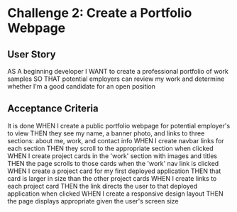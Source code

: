 # Challenge 2: Create a Portfolio Webpage

## User Story

AS A beginning developer
I WANT to create a professional portfolio of work samples
SO THAT potential employers can review my work and determine whether I'm a good candidate for an open position

## Acceptance Criteria

It is done
WHEN I create a public portfolio webpage for potential employer's to view
THEN they see my name, a banner photo, and links to three sections: about me, work, and contact info
WHEN I create navbar links for each section
THEN they scroll to the appropriate section when clicked
WHEN I create project cards in the 'work' section with images and titles
THEN the page scrolls to those cards when the 'work' nav link is clicked
WHEN I create a project card for my first deployed application
THEN that card is larger in size than the other project cards
WHEN I create links to each project card
THEN the link directs the user to that deployed application when clicked
WHEN I create a responsive design layout
THEN the page displays appropriate given the user's screen size

